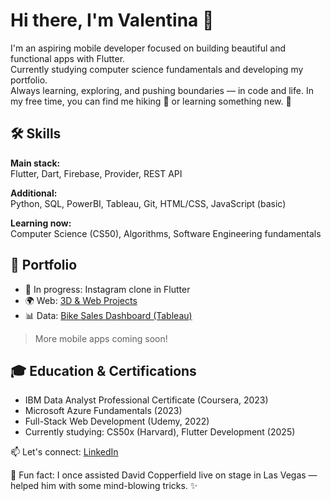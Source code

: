 # Hi there, I'm Valentina 👋

I'm an aspiring mobile developer focused on building beautiful and functional apps with Flutter.  
Currently studying computer science fundamentals and developing my portfolio.  
Always learning, exploring, and pushing boundaries — in code and life. In my free time, you can find me hiking :walking: or learning something new. 🚀

## 🛠️ Skills

**Main stack:**  
Flutter, Dart, Firebase, Provider, REST API

**Additional:**  
Python, SQL, PowerBI, Tableau, Git, HTML/CSS, JavaScript (basic)

**Learning now:**  
Computer Science (CS50), Algorithms, Software Engineering fundamentals

## 📁 Portfolio

- 🔧 In progress: Instagram clone in Flutter  
- 🌍 Web: [3D & Web Projects](https://tumblinger.github.io/My_3DPortfolio_Web_Development/)  
- 📊 Data: [Bike Sales Dashboard (Tableau)](https://public.tableau.com/app/profile/valentina.egorova/viz/BikesandAccessoiresSalesAnalusis/Dashboard1)

> More mobile apps coming soon!

## 🎓 Education & Certifications

- IBM Data Analyst Professional Certificate (Coursera, 2023)  
- Microsoft Azure Fundamentals (2023)  
- Full-Stack Web Development (Udemy, 2022)  
- Currently studying: CS50x (Harvard), Flutter Development (2025)

📫 Let's connect: [LinkedIn](https://www.linkedin.com/in/valentinaegorova/)

🎩 Fun fact: I once assisted David Copperfield live on stage in Las Vegas — helped him with some mind-blowing tricks. ✨


